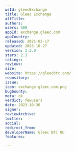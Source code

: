 ```yaml
---
wsId: gleecExchange
title: Gleec Exchange
altTitle: 
authors: 
users: 500
appId: exchange.gleec.com
appCountry: 
released: 2021-02-17
updated: 2023-10-27
version: 3.3.0
stars: 2.3
ratings: 
reviews: 
size: 
website: https://gleecbtc.com/
repository: 
issue: 
icon: exchange.gleec.com.png
bugbounty: 
meta: ok
verdict: fewusers
date: 2023-10-30
signer: 
reviewArchive: 
twitter: 
social: 
redirect_from: 
developerName: Gleec BTC OU
features: 

---
```


